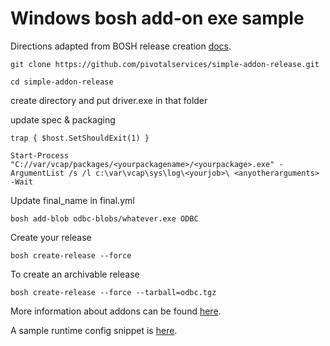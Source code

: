 # Windows bosh add-on exe sample

Directions adapted from BOSH release creation [docs](http://bosh.io/docs/create-release.html#update-pkging-specs).

```git clone https://github.com/pivotalservices/simple-addon-release.git```


```cd simple-addon-release```

create directory and put driver.exe in that folder

update spec & packaging

```$ErrorActionPreference = "Stop";
trap { $host.SetShouldExit(1) }

Start-Process "C://var/vcap/packages/<yourpackagename>/<yourpackage>.exe" -ArgumentList /s /l c:\var\vcap\sys\log\<yourjob>\ <anyotherarguments> -Wait
```

Update final_name in final.yml

```bosh add-blob odbc-blobs/whatever.exe ODBC```

Create your release

```bosh create-release --force```

To create an archivable release

```bosh create-release --force --tarball=odbc.tgz```


More information about addons can be found [here](https://bosh.io/docs/runtime-config.html#addons).

A sample runtime config snippet is [here](./runtime.yml.example).
